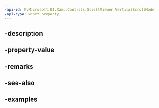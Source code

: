 ```yaml
---
-api-id: P:Microsoft.UI.Xaml.Controls.ScrollViewer.VerticalScrollMode
-api-type: winrt property
---
```


## -description

## -property-value

## -remarks

## -see-also

## -examples

